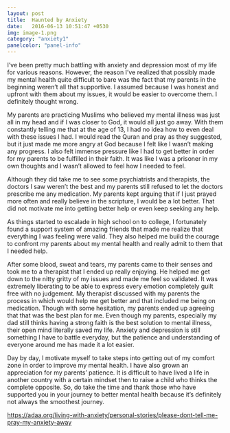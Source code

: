 ```yaml
---
layout: post
title:  Haunted by Anxiety
date:   2016-06-13 10:51:47 +0530
img: image-1.png
category: "anxiety1"
panelcolor: "panel-info"
---
```

I’ve been pretty much battling with anxiety and depression most of my life for various reasons. However, the reason I’ve realized that possibly made my mental health quite difficult to bare was the fact that my parents in the beginning weren’t all that supportive. I assumed because I was honest and upfront with them about my issues, it would be easier to overcome them. I definitely thought wrong.

My parents are practicing Muslims who believed my mental illness was just all in my head and if I was closer to God, it would all just go away. With them constantly telling me that at the age of 13, I had no idea how to even deal with these issues I had. I would read the Quran and pray as they suggested, but it just made me more angry at God because I felt like I wasn’t making any progress. I also felt immense pressure like I had to get better in order for my parents to be fulfilled in their faith. It was like I was a prisoner in my own thoughts and I wasn’t allowed to feel how I needed to feel.

Although they did take me to see some psychiatrists and therapists, the doctors I saw weren’t the best and my parents still refused to let the doctors prescribe me any medication. My parents kept arguing that if I just prayed more often and really believe in the scripture, I would be a lot better. That did not motivate me into getting better help or even keep seeking any help.

As things started to escalade in high school on to college, I fortunately found a support system of amazing friends that made me realize that everything I was feeling were valid. They also helped me build the courage to confront my parents about my mental health and really admit to them that I needed help.

After some blood, sweat and tears, my parents came to their senses and took me to a therapist that I ended up really enjoying. He helped me get down to the nitty gritty of my issues and made me feel so validated. It was extremely liberating to be able to express every emotion completely guilt free with no judgement. My therapist discussed with my parents the process in which would help me get better and that included me being on medication. Though with some hesitation, my parents ended up agreeing that that was the best plan for me.
Even though my parents, especially my dad still thinks having a strong faith is the best solution to mental illness, their open mind literally saved my life. Anxiety and depression is still something I have to battle everyday, but the patience and understanding of everyone around me has made it a lot easier.

Day by day, I motivate myself to take steps into getting out of my comfort zone in order to improve my mental health. I have also grown an appreciation for my parents’ patience. It is difficult to have lived a life in another country with a certain mindset then to raise a child who thinks the complete opposite. So, do take the time and thank those who have supported you in your journey to better mental health because it’s definitely not always the smoothest journey.

https://adaa.org/living-with-anxiety/personal-stories/please-dont-tell-me-pray-my-anxiety-away
